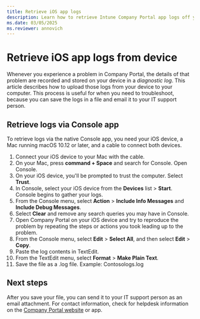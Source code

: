 ```yaml
---
title: Retrieve iOS app logs
description: Learn how to retrieve Intune Company Portal app logs off your device for troubleshooting purposes.
ms.date: 03/05/2025
ms.reviewer: annovich
---
```


# Retrieve iOS app logs from device

 Whenever you experience a problem in Company Portal, the details of that problem are recorded and stored on your device in a _diagnostic log_. This article describes how to upload those logs from your device to your computer. This process is useful for when you need to troubleshoot, because you can save the logs in a file and email it to your IT support person.

## Retrieve logs via Console app

To retrieve logs via the native Console app, you need your iOS device, a Mac running macOS 10.12 or later, and a cable to connect both devices.

1. Connect your iOS device to your Mac with the cable.
1. On your Mac, press **command + Space** and search for Console. Open Console.
1. On your iOS device, you'll be prompted to trust the computer. Select **Trust**.
1. In Console, select your iOS device from the **Devices** list > **Start**. Console begins to gather your logs.
1. From the Console menu, select **Action** > **Include Info Messages** and **Include Debug Messages**.
1. Select **Clear** and remove any search queries you may have in Console.
1. Open Company Portal on your iOS device and try to reproduce the problem by repeating the steps or actions you took leading up to the problem.
1. From the Console menu, select **Edit** > **Select All**, and then select **Edit** > **Copy**.
1. Paste the log contents in TextEdit.
1. From the TextEdit menu, select **Format** > **Make Plain Text**.
1. Save the file as a .log file. Example: Contosologs.log

## Next steps

After you save your file, you can send it to your IT support person as an email attachment. For contact information, check for helpdesk information on the [Company Portal website](https://go.microsoft.com/fwlink/?linkid=2010980) or app.
